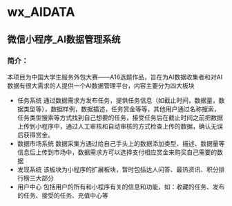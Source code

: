 # wx_AIDATA
## 微信小程序_AI数据管理系统
### 简介：
本项目为中国大学生服务外包大赛——A16选题作品，旨在为AI数据收集者和对AI数据有很大需求的人提供一个AI数据管理平台，内容主要分为四大板块
- 任务系统
通过数据需求方发布任务，提供任务信息（如截止时间，数据量，数据类型等），数据样例，数据描述，任务赏金等等，其他用户通过名称搜索，任务类型搜索等方式找到自己想要的任务，接受任务后在截止时间之前把数据上传到小程序中，通过人工审核和自动审核的方式检查上传的数据，确认无误后获得赏金。
- 数据市场系统
    数据采集方通过给自己手头上的数据添加类型、描述、数据量等信息后上传到市场中，数据需求方可以选择支付相应赏金来购买自己需要的数据
- 发现系统
    该板块为小程序的扩展板块，暂时包括达人问答、最热资讯、积分排行榜三大部分
- 用户中心
    包括用户的所有和小程序有关的信息和功能，如：收藏的任务、发布的任务、接受的任务、充值中心等
    
